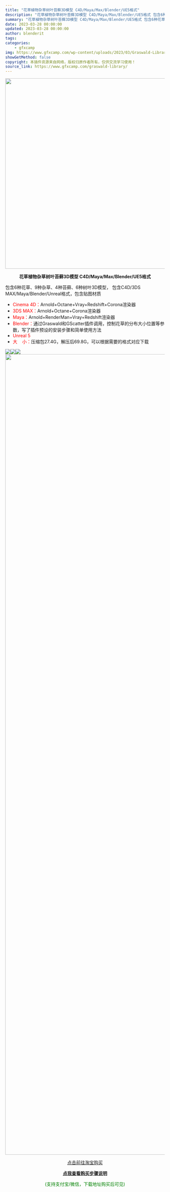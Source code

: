 ```yaml
---
title: "花草植物杂草树叶苔藓3D模型 C4D/Maya/Max/Blender/UE5格式"
description: "花草植物杂草树叶苔藓3D模型 C4D/Maya/Max/Blender/UE5格式 包含6种花草、9种杂草、4种苔藓、6种树叶3D模型， 包含C4D/3DS MAX/Maya/Blender/Unre..."
summary: "花草植物杂草树叶苔藓3D模型 C4D/Maya/Max/Blender/UE5格式 包含6种花草、9种杂草、4种苔藓、6种树叶3D模型， 包含C4D/3DS MAX/Maya/Blender/Unre..."
date: 2023-03-28 00:00:00
updated: 2023-03-28 00:00:00
author: blenderit
tags: 
categories:
    - gfxcamp
img: https://www.gfxcamp.com/wp-content/uploads/2023/03/Graswald-Library-Vol1.jpg
showGetMethod: false
copyright: 本插件资源来自网络，版权归原作者所有，仅供交流学习使用！
source_link: https://www.gfxcamp.com/graswald-library/
---
```

<div><p><img decoding="async" class="aligncenter size-full wp-image-111125" src="https://www.gfxcamp.com/wp-content/uploads/2023/03/Graswald-Library-Vol1.jpg" data-src="https://www.gfxcamp.com/wp-content/uploads/2023/03/Graswald-Library-Vol1.jpg" alt="" width="600" height="600" data-srcset="https://www.gfxcamp.com/wp-content/uploads/2023/03/Graswald-Library-Vol1.jpg 600w, https://www.gfxcamp.com/wp-content/uploads/2023/03/Graswald-Library-Vol1-150x150.jpg 150w, https://www.gfxcamp.com/wp-content/uploads/2023/03/Graswald-Library-Vol1-80x80.jpg 80w, https://www.gfxcamp.com/wp-content/uploads/2023/03/Graswald-Library-Vol1-320x320.jpg 320w" data-sizes="(max-width: 600px) 100vw, 600px"></p><p style="text-align: center;"><strong>花草植物杂草树叶苔藓3D模型 C4D/Maya/Max/Blender/UE5格式</strong></p><p><span data-spm-anchor-id="2013.1.0.i0.48562161kbnNaB">包含6种花草、9种杂草、4种苔藓、6种树叶3D模型，</span> 包含C4D/3DS MAX/Maya/Blender/Unreal格式，包含贴图材质</p><ul>
<li><span style="color: #ff0000;">Cinema 4D：</span>Arnold+Octane+Vray+Redshift+Corona渲染器</li>
<li><span style="color: #ff0000;">3DS MAX：</span>Arnold+Octane+Corona渲染器</li>
<li><span style="color: #ff0000;">Maya：</span>Arnold+RenderMan+Vray+Redshift渲染器</li>
<li><span style="color: #ff0000;">Blender：</span>通过Graswald和GScatter插件调用，控制花草的分布大小位置等参数，写了插件预设的安装步骤和简单使用方法</li>
<li><span style="color: #ff0000;">Unreal 5</span></li>
<li><span style="color: #ff0000;">大    小：</span>压缩包27.4G，解压后69.8G，可以根据需要的格式对应下载</li>
</ul><p><img decoding="async" class="aligncenter" src="https://img.alicdn.com/imgextra/i4/80049544/O1CN01nGzUEy2KNCsUNVX6m_!!80049544.jpg" data-src="https://img.alicdn.com/imgextra/i4/80049544/O1CN01nGzUEy2KNCsUNVX6m_!!80049544.jpg" align="absmiddle"><img decoding="async" class="aligncenter" src="https://img.alicdn.com/imgextra/i1/80049544/O1CN01baC8iY2KNCsOyMkJT_!!80049544.jpg" data-src="https://img.alicdn.com/imgextra/i1/80049544/O1CN01baC8iY2KNCsOyMkJT_!!80049544.jpg" align="absmiddle"><img decoding="async" class="aligncenter" src="https://img.alicdn.com/imgextra/i1/80049544/O1CN01EliQhH2KNCsG6V9hw_!!80049544.jpg" data-src="https://img.alicdn.com/imgextra/i1/80049544/O1CN01EliQhH2KNCsG6V9hw_!!80049544.jpg" align="absmiddle"><img decoding="async" loading="lazy" class="aligncenter" src="https://img.alicdn.com/imgextra/i4/80049544/O1CN01pd4KMY2KNCsQOKojZ_!!80049544.jpg" data-src="https://img.alicdn.com/imgextra/i4/80049544/O1CN01pd4KMY2KNCsQOKojZ_!!80049544.jpg" width="750" height="2522" align="absmiddle"></p><p style="text-align: center;"><a class="maxbutton-1 maxbutton maxbutton-taobao" target="_blank" rel="noopener" href="https://item.taobao.com/item.htm?id=709659200742"><span class="mb-text">点击前往淘宝购买</span></a></p><div style="text-align: center;"> <div id="wshop-async-15f90a0d7cdf8b500fdfbfacb9316aad"><script type="text/javascript">if(jQuery){jQuery(function($){var data = {"action":"wshop_async_load","hook":"wshop_unpaid","atts":"{\"location\":\"https:\\\/\\\/www.gfxcamp.com\\\/graswald-library\\\/\",\"context\":\"4a637712df760d0e3b8b9fe58cb72239\",\"enable_guest\":0,\"post_id\":111124}","content":0,"wshop_async_load":"cad4db4947","notice_str":"1784459714","hash":"9c5160ea1f43d8062e47bbd575ad5cc2"};$.ajax({url: 'https://www.gfxcamp.com/wp-admin/admin-ajax.php',type: 'post',timeout: 60 * 1000,async: true,cache: false,data: data,beforeSend:function(){var $handler =$('#wshop-async-15f90a0d7cdf8b500fdfbfacb9316aad');if(typeof $handler.loading=='function'){$handler.loading();}}, dataType: 'json',success: function(m) {var $handler =$('#wshop-async-15f90a0d7cdf8b500fdfbfacb9316aad');if(typeof $handler.loading=='function'){$handler.loading('hide');}if(m.errcode!=0){console.error(m.errmsg);return;}$handler.html(m.data);},error:function(e){var $handler =$('#wshop-async-15f90a0d7cdf8b500fdfbfacb9316aad');if(typeof $handler.loading=='function'){$handler.loading('hide');}$handler.remove();console.error(e.responseText);}});});}</script></div></div><div style="text-align: center;">
 <div id="wshop-async-31e3680ee75d247fb91d38180e7df5cd"><script type="text/javascript">if(jQuery){jQuery(function($){var data = {"action":"wshop_async_load","hook":"wshop_paid","atts":"{\"location\":\"https:\\\/\\\/www.gfxcamp.com\\\/graswald-library\\\/\",\"context\":\"fdb31fb57f3deff644d17b4da4d2dc08\",\"enable_guest\":0,\"post_id\":111124}","content":1,"wshop_async_load":"cad4db4947","notice_str":"9144857174","hash":"72225d1c465e9916581fff646de10568"};$.ajax({url: 'https://www.gfxcamp.com/wp-admin/admin-ajax.php',type: 'post',timeout: 60 * 1000,async: true,cache: false,data: data,beforeSend:function(){var $handler =$('#wshop-async-31e3680ee75d247fb91d38180e7df5cd');if(typeof $handler.loading=='function'){$handler.loading();}}, dataType: 'json',success: function(m) {var $handler =$('#wshop-async-31e3680ee75d247fb91d38180e7df5cd');if(typeof $handler.loading=='function'){$handler.loading('hide');}if(m.errcode!=0){console.error(m.errmsg);return;}$handler.html(m.data);},error:function(e){var $handler =$('#wshop-async-31e3680ee75d247fb91d38180e7df5cd');if(typeof $handler.loading=='function'){$handler.loading('hide');}$handler.remove();console.error(e.responseText);}});});}</script></div></div><p style="text-align: center;"><strong><a href="https://www.gfxcamp.com/how-to-download/" target="_blank" rel="noopener">点我查看购买步骤说明</a></strong></p><p style="text-align: center;"><span style="color: #008000;">(支持支付宝/微信，下载地址购买后可见)</span></p></div>